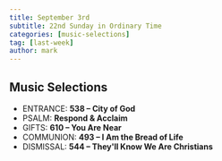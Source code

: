 ```yaml
---
title: September 3rd 
subtitle: 22nd Sunday in Ordinary Time
categories: [music-selections]
tag: [last-week]
author: mark
---
```


## Music Selections

- ENTRANCE: **538 – City of God**
- PSALM: **Respond & Acclaim**
- GIFTS: **610 – You Are Near**
- COMMUNION: **493 – I Am the Bread of Life**
- DISMISSAL: **544 – They'll Know We Are Christians**
